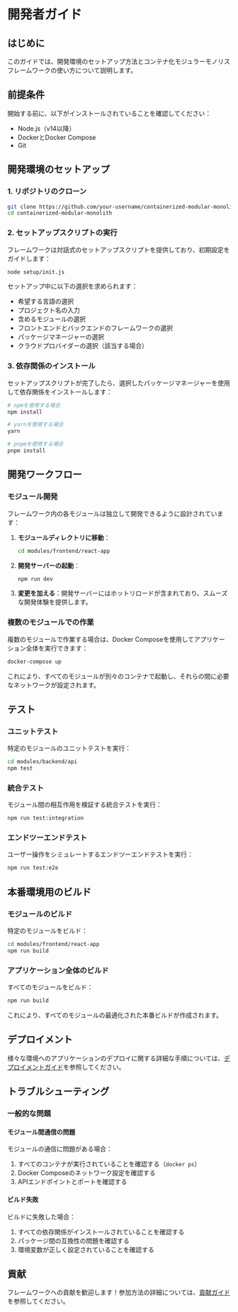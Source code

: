 # 開発者ガイド

## はじめに

このガイドでは、開発環境のセットアップ方法とコンテナ化モジュラーモノリスフレームワークの使い方について説明します。

## 前提条件

開始する前に、以下がインストールされていることを確認してください：

- Node.js（v14以降）
- DockerとDocker Compose
- Git

## 開発環境のセットアップ

### 1. リポジトリのクローン

```bash
git clone https://github.com/your-username/containerized-modular-monolith.git
cd containerized-modular-monolith
```

### 2. セットアップスクリプトの実行

フレームワークは対話式のセットアップスクリプトを提供しており、初期設定をガイドします：

```bash
node setup/init.js
```

セットアップ中に以下の選択を求められます：
- 希望する言語の選択
- プロジェクト名の入力
- 含めるモジュールの選択
- フロントエンドとバックエンドのフレームワークの選択
- パッケージマネージャーの選択
- クラウドプロバイダーの選択（該当する場合）

### 3. 依存関係のインストール

セットアップスクリプトが完了したら、選択したパッケージマネージャーを使用して依存関係をインストールします：

```bash
# npmを使用する場合
npm install

# yarnを使用する場合
yarn

# pnpmを使用する場合
pnpm install
```

## 開発ワークフロー

### モジュール開発

フレームワーク内の各モジュールは独立して開発できるように設計されています：

1. **モジュールディレクトリに移動**：
   ```bash
   cd modules/frontend/react-app
   ```

2. **開発サーバーの起動**：
   ```bash
   npm run dev
   ```

3. **変更を加える**：開発サーバーにはホットリロードが含まれており、スムーズな開発体験を提供します。

### 複数のモジュールでの作業

複数のモジュールで作業する場合は、Docker Composeを使用してアプリケーション全体を実行できます：

```bash
docker-compose up
```

これにより、すべてのモジュールが別々のコンテナで起動し、それらの間に必要なネットワークが設定されます。

## テスト

### ユニットテスト

特定のモジュールのユニットテストを実行：

```bash
cd modules/backend/api
npm test
```

### 統合テスト

モジュール間の相互作用を検証する統合テストを実行：

```bash
npm run test:integration
```

### エンドツーエンドテスト

ユーザー操作をシミュレートするエンドツーエンドテストを実行：

```bash
npm run test:e2e
```

## 本番環境用のビルド

### モジュールのビルド

特定のモジュールをビルド：

```bash
cd modules/frontend/react-app
npm run build
```

### アプリケーション全体のビルド

すべてのモジュールをビルド：

```bash
npm run build
```

これにより、すべてのモジュールの最適化された本番ビルドが作成されます。

## デプロイメント

様々な環境へのアプリケーションのデプロイに関する詳細な手順については、[デプロイメントガイド](./deployment.md)を参照してください。

## トラブルシューティング

### 一般的な問題

#### モジュール間通信の問題

モジュールの通信に問題がある場合：
1. すべてのコンテナが実行されていることを確認する（`docker ps`）
2. Docker Composeのネットワーク設定を確認する
3. APIエンドポイントとポートを確認する

#### ビルド失敗

ビルドに失敗した場合：
1. すべての依存関係がインストールされていることを確認する
2. パッケージ間の互換性の問題を確認する
3. 環境変数が正しく設定されていることを確認する

## 貢献

フレームワークへの貢献を歓迎します！参加方法の詳細については、[貢献ガイド](./contributing.md)を参照してください。
